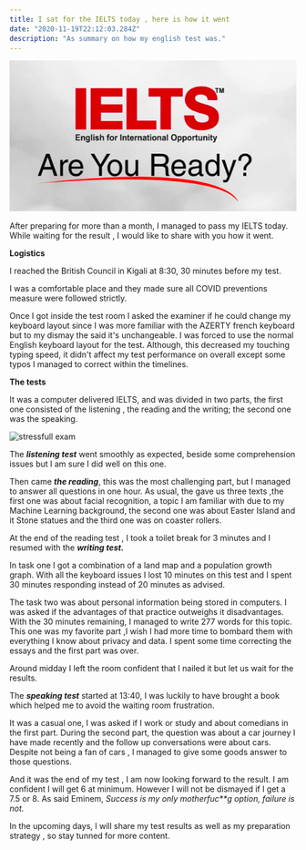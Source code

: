 ```yaml
---
title: I sat for the IELTS today , here is how it went 
date: "2020-11-19T22:12:03.284Z"
description: "As summary on how my english test was."
---
```


![cover image](./images/ielts.png)

After preparing for more than a month, I managed to pass my IELTS today. While waiting for the result , I would like to share with you how it went. 

**Logistics** 

I reached the British Council in Kigali at 8:30, 30 minutes before my test. 

I was  a comfortable place and they made sure all COVID preventions measure were followed strictly. 

Once I got inside the test room I asked the examiner if he could change my keyboard layout since I was more familiar with the AZERTY french keyboard but to my dismay the said it's unchangeable. I was forced to use the normal English keyboard layout for the test. Although, this decreased my touching typing speed, it didn't affect my test performance on overall except some typos I managed to correct within the timelines.

**The tests**

It was a computer delivered IELTS, and was divided in two parts, the first one consisted of the listening , the reading and the writing; the second one was the speaking. 

![stressfull exam](https://media.giphy.com/media/xUA7bcVPhLACfKIItG/giphy.gif)


The _**listening test**_ went smoothly as expected, beside some comprehension issues but I am sure I did well on this one. 

Then came _**the reading**_, this was the most challenging part, but I managed to answer all questions in one hour. As usual, the gave us three texts ,the first one was about facial recognition, a topic I am familiar with due to my Machine Learning background, the second one was about Easter Island and it Stone statues and the third one was on coaster rollers.

At the end of the reading test , I took a toilet break for  3 minutes  and I resumed with the _**writing test.**_

In task one I got a combination of a land map and a population growth graph. With all the keyboard issues I lost 10 minutes on this test and I spent 30 minutes responding instead of 20 minutes as advised.

The task two was about personal information being stored in computers. I was asked if the advantages of that practice outweighs it disadvantages. With the 30 minutes remaining, I managed to write 277 words for this topic. This one was my favorite part ,I wish I  had  more time to bombard them with everything I know about privacy and data.  I spent some time correcting the essays and the first part was over. 

Around midday I left the room confident that I nailed it but let us wait for the results. 

The _**speaking test**_ started at 13:40, I was luckily to have brought a book which helped me to avoid the waiting room frustration. 

It was a casual one, I was asked if I work or study and about comedians in the first part. During the second part, the question was about a car journey I have made recently and the follow up conversations were about cars. Despite not being a fan of cars , I managed to give some goods answer to those questions. 


And it was the end of my test , I am now looking forward to the result. I am confident I will get  6 at minimum. However I will not be dismayed if I get a 7.5 or 8. As said Eminem, _Success is my only motherfuc\*\*g option, failure is not._

In the upcoming days, I will share my test results as well as my preparation strategy , so stay tunned for more content. 

